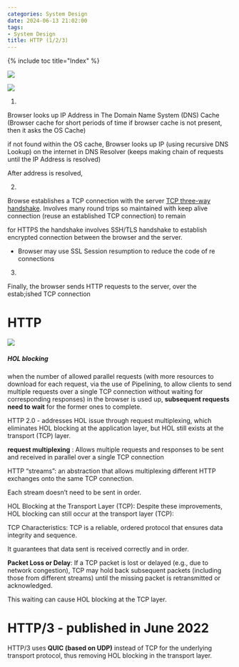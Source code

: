 ```yaml
---
categories: System Design
date: 2024-06-13 21:02:00
tags:
- System Design
title: HTTP (1/2/3)
---
```


{% include toc title="Index" %}

[](https://www.cloudflare.com/learning/dns/what-is-dns/)

![](https://www.youtube.com/watch?v=AlkDbnbv7dk)

![](https://www.youtube.com/watch?v=a-sBfyiXysI)

1.

Browser looks up IP Address in The Domain Name System (DNS) Cache (Browser cache
for short periods of time
if browser cache is not present, then it asks the OS Cache)

if not found within the OS cache, Browser looks up IP (using recursive DNS
Lookup) on the internet in DNS Resolver
(keeps making chain of requests until the IP Address is resolved)

After address is resolved,

2.

Browse establishes a TCP connection with the
server [TCP three-way handshake](https://nitinkc.github.io/system%20design/TCP/).
Involves many round trips so maintained with keep alive connection (reuse an
established TCP connection) to remain

for HTTPS the handshake involves SSH/TLS handshake to establish encrypted
connection between the browser and the server.

- Browser may use SSL Session resumption to reduce the code of re connections

3.

Finally, the browser sends HTTP requests to the server, over the estab;ished TCP
connection

# HTTP

[](https://github.com/ByteByteGoHq/system-design-101?tab=readme-ov-file#http-10---http-11---http-20---http-30-quic)

![](https://www.youtube.com/watch?v=a-sBfyiXysI)

##### HOL blocking

when the number of allowed parallel requests (with more resources to download
for each request, via the use of Pipelining,
to allow clients to send multiple requests over a single TCP connection without
waiting for corresponding responses)
in the browser is used up, **subsequent requests need to wait** for the former
ones to complete.

HTTP 2.0 - addresses HOL issue through request multiplexing,
which eliminates HOL blocking at the application layer, but HOL still exists at
the transport (TCP) layer.

**request multiplexing** : Allows multiple requests and responses to be sent and
received
in parallel over a single TCP connection

HTTP “streams”: an abstraction that allows multiplexing different HTTP exchanges
onto the same TCP connection.

Each stream doesn’t need to be sent in order.

HOL Blocking at the Transport Layer (TCP):
Despite these improvements, HOL blocking can still occur at the transport
layer (TCP):

TCP Characteristics: TCP is a reliable, ordered protocol that ensures data
integrity and sequence.

It guarantees that data sent is received correctly and in order.

**Packet Loss or Delay**: If a TCP packet is lost or delayed (e.g., due to
network congestion),
TCP may hold back subsequent packets (including those from different streams)
until the missing packet is retransmitted or acknowledged.

This waiting can cause HOL blocking at the TCP layer.

# HTTP/3 - published in June 2022

HTTP/3 uses **QUIC (based on UDP)** instead of TCP for the underlying transport
protocol,
thus removing HOL blocking in the transport layer.